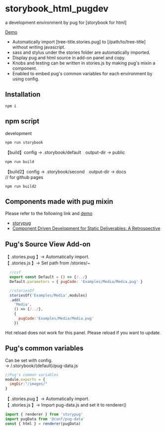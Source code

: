 # storybook_html_pugdev

a development environment by pug for [storybook for html]

[Demo](https://bigfly3.github.io/storybook_html_pugdev/)

- Automatically import [tree-title.stories.pug] to [/path/to/tree-title] without writing javascript.
- sass and stylus under the stories folder are automatically imported.
- Display pug and html source in add-on panel and copy.
- Knobs and testing can be written in stories.js by making pug's mixin a component.
- Enabled to embed pug's common variables for each environment by using config.

## Installation

    npm i


## npm script
development

    npm run storybook 

【build】config → .storybook/default　output-dir → public  

    npm run build

【build2】config → .storybook/second　output-dir → docs  
// for github pages

    npm run build2

## Components made with pug mixin

Please refer to the following link and [demo](https://bigfly3.github.io/storybook_html_pugdev/)

- [storypug](https://www.npmjs.com/package/storypug)
-  [Component Driven Development for Static Deliverables: A Retrospective](https://standard.shiftbrain.com/blog/cdd-for-static-deliverables-en)


## Pug's Source View Add-on

【 .stories.pug 】→ Automatically import.  
【 .stories.js 】→ Set path from /stories/~

```javascript
  //csf
  export const Default = () => {/../}
  Default.parameters = { pugCode: 'Examples/Media/Media.pug' }

  //storiesOf
  storiesOf('Examples/Media',modules)
  .add(
    'Media',
    () => {/../},
    {
      pugCode:'Examples/Media/Media.pug'
    })
```

Hot reload does not work for this panel. Please reload if you want to update.


## Pug's common variables
Can be set with config.  
→ /.storybook/(default)/pug-data.js

```javascript
//Pug's common variables
module.exports = {
  imgDir:"/images/"
}
```

【 .stories.pug 】→ Automatically import.  
【 .stories.js 】→ Import pug-data.js and set it to renderer()


```javascript
import { renderer } from 'storypug'
import pugData from '@conf/pug-data'
const { html } = renderer(pugData)
```

